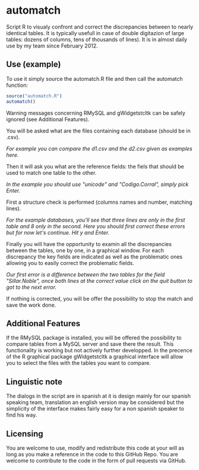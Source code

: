 automatch
=========

Script R to visualy confront and correct the discrepancies between to nearly identical tables. 
It is typically usefull in case of double digitazion of large tables: dozens of columns, tens of thousands of lines). 
It is in almost daily use by my team since February 2012.

Use (example)
---------------
To use it simply source the automatch.R file and then call the automatch function:
```R
source("automatch.R")
automatch()
```
Warning messages concerning RMySQL and gWidgetstcltk can be safely ignored (see Additional Features).  

You will be asked what are the files containing each database (should be in .csv). 

_For example you can compare the d1.csv and the d2.csv given as examples here._

Then it will ask you what are the reference fields: the fiels that should be used to match one table to the other.

_In the example you should use "unicode" and "Codigo.Corral", simply pick Enter._

First a structure check is performed (columns names and number, matching lines).

_For the example databases, you'll see that three lines are only in the first table and 8 only in the second. Here you should first correct these errors but for now let's continue. Hit y and Enter._

Finally you will have the opportunity to examin all the discrepancies between the tables, one by one, in a graphical window.
For each discrepancy the key fields are indicated as well as the problematic ones allowing you to easily correct the problematic fields.

_Our first error is a difference between the two tables for the field "Sillar.Noble", once both lines at the correct value click on the quit button to got to the next error._

If nothing is corrected, you will be offer the possibility to stop the match and save the work done. 


Additional Features
-------------------
If the RMySQL package is installed, you will be offered the possibility to compare tables from a MySQL server and save there the result.
This functionality is working but not actively further developped.
In the precence of the R graphical package gWidgetstcltk a graphical interface will allow you to select the files with the tables you want to compare.

Linguistic note
----------------
The dialogs in the script are in spanish at it is design mainly for our spanish speaking team, translation an english version may be considered but the simplicity of the interface makes fairly easy for a non spanish speaker to find his way.

Licensing
---------
You are welcome to use, modify and redistribute this code at your will as long as you make a reference in the code to this GitHub Repo. 
You are welcome to contribute to the code in the form of pull requests via GitHub.
